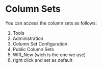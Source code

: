 # Column Sets

You can access the column sets as follows:

1. Tools
2. Administration
3. Column Set Configuration
4. Public Column Sets
5. WIR_New (wich is the one we use)
6. right click and set as default
